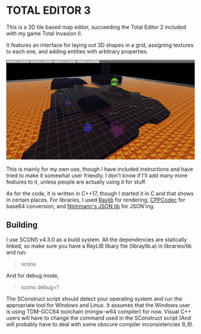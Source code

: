 # TOTAL EDITOR 3

This is a 3D tile based map editor, succeeding the Total Editor 2 included with my game Total Invasion II.

It features an interface for laying out 3D shapes in a grid, assigning textures to each one, and adding
entities with arbitrary properties.

![screenshot](screenshot0.png)

This is mainly for my own use, though I have included instructions and have tried to make it somewhat user friendly.
I don't know if I'll add many more features to it, unless people are actually using it for stuff.

As for the code, it is written in C++17, though I started it in C and that shows in certain places.
For libraries, I used [Raylib](https://github.com/raysan5/raylib) for rendering, [CPPCodec](https://github.com/tplgy/cppcodec) for base64 conversion, and [Nlohmann's JSON lib](https://github.com/nlohmann/json) for JSON'ing.

## Building

I use SCONS v4.3.0 as a build system.
All the dependencies are statically linked, so make sure you have a RayLIB libary file (libraylib.a) in libraries/lib and run:

> scons
> 
And for debug mode,

> scons debug=1
> 
The SConstruct script should detect your operating system and run the appropriate tool for Windows and Linux.
It assumes that the Windows user is using TDM-GCC64 toolchain (mingw-w64 compiler) for now. 
Visual C++ users will have to change the command used in the SConstruct script (And will probably have to deal with some obscure compiler inconsistencies 9_9).
